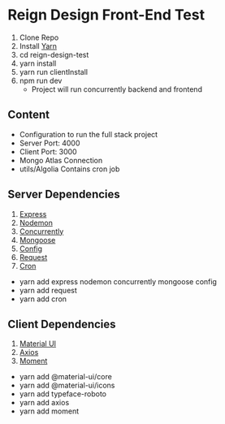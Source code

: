 # Reign Design Front-End Test

1. Clone Repo
2. Install [Yarn](https://yarnpkg.com/en/docs/install#mac-stable)
3. cd reign-design-test
4. yarn install
5. yarn run clientInstall
6. npm run dev
    - Project will run concurrently backend and frontend

## Content

- Configuration to run the full stack project
- Server Port: 4000
- Client Port: 3000
- Mongo Atlas Connection
- utils/Algolia Contains cron job

## Server Dependencies

1. [Express](https://yarnpkg.com/en/package/express)
2. [Nodemon](https://yarnpkg.com/en/package/nodemon)
3. [Concurrently](https://yarnpkg.com/en/package/concurrently)
4. [Mongoose](https://yarnpkg.com/en/package/mongoose)
5. [Config](https://yarnpkg.com/en/package/config)
6. [Request](https://yarnpkg.com/en/package/request)
7. [Cron](https://yarnpkg.com/en/package/cron)

* yarn add express nodemon concurrently mongoose config
* yarn add request
* yarn add cron

## Client Dependencies

1. [Material UI](https://material-ui.com/)
2. [Axios](https://yarnpkg.com/en/package/axios)
3. [Moment](https://yarnpkg.com/en/package/moment)

* yarn add @material-ui/core
* yarn add @material-ui/icons
* yarn add typeface-roboto
* yarn add axios
* yarn add moment
